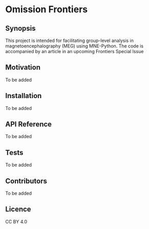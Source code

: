 # Omission Frontiers

## Synopsis
This project is intended for facilitating group-level analysis in magnetoencephalography (MEG) using MNE-Python. The code is accompanied by an article in an upcoming Frontiers Special Issue

## Motivation
To be added

## Installation
To be added

## API Reference
To be added

## Tests
To be added

## Contributors
To be added

## Licence
CC BY 4.0
